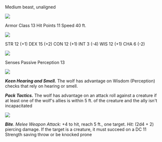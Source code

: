 
Medium beast, unaligned

![](https://www.dndbeyond.com/file-attachments/0/579/stat-block-header-bar.svg)

Armor Class 13
Hit Points 11
Speed 40 ft.

![](https://www.dndbeyond.com/file-attachments/0/579/stat-block-header-bar.svg)

STR 12 (+1)
DEX 15 (+2)
CON 12 (+1)
INT 3 (-4)
WIS 12 (+1)
CHA 6 (-2)

![](https://www.dndbeyond.com/file-attachments/0/579/stat-block-header-bar.svg)

Senses Passive Perception 13

![](https://www.dndbeyond.com/file-attachments/0/579/stat-block-header-bar.svg)

***Keen Hearing and Smell.*** The wolf has advantage on Wisdom (Perception) checks that rely on hearing or smell.

***Pack Tactics.*** The wolf has advantage on an attack roll against a creature if at least one of the wolf's allies is within 5 ft. of the creature and the ally isn't incapacitated

![](https://www.dndbeyond.com/file-attachments/0/579/stat-block-header-bar.svg)

***Bite***. _Melee Weapon Attack:_ +4 to hit, reach 5 ft., one target. _Hit:_ (2d4 + 2) piercing damage. If the target is a creature, it must succeed on a DC 11 Strength saving throw or be knocked prone

